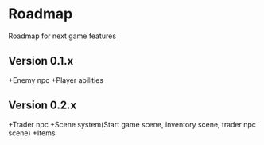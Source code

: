 # Roadmap
Roadmap for next game features

## Version 0.1.x
+Enemy npc
+Player abilities

## Version 0.2.x
+Trader npc
+Scene system(Start game scene, inventory scene, trader npc scene)
+Items